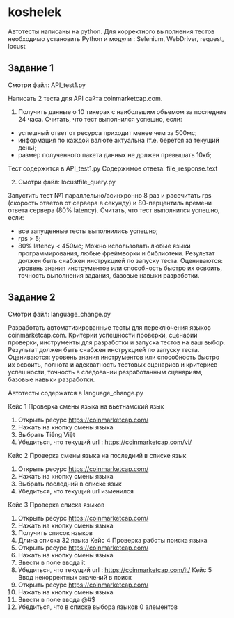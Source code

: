 # koshelek
Автотесты написаны на python.
Для корректного выполнения тестов необходимо установить
Python и модули : Selenium, WebDriver, request, locust
## Задание 1  
Смотри файл: API_test1.py

Написать 2 теста для API сайта coinmarketcap.com.
1. Получить данные о 10 тикерах с наибольшим объемом за последние 24 часа.
Считать, что тест выполнился успешно, если:
* успешный ответ от ресурса приходит менее чем за 500мс;
* информация по каждой валюте актуальна (т.е. берется за текущий день);
* размер полученного пакета данных не должен превышать 10кб;

Тест содержится в API_test1.py
Содержимое ответа: file_response.text

2. Смотри файл: locustfile_query.py

Запустить тест №1 параллельно/асинхронно 8 раз и рассчитать rps (скорость
ответов от сервера в секунду) и 80-перцентиль времени ответа сервера (80% latency).
Считать, что тест выполнился успешно, если:
* все запущенные тесты выполнились успешно;
* rps > 5;
* 80% latency < 450мс;
Можно использовать любые языки программирования, любые фреймворки и
библиотеки.
Результат должен быть снабжен инструкцией по запуску теста.
Оцениваются: уровень знания инструментов или способность быстро их освоить,
точность выполнения задания, базовые навыки разработки.


## Задание 2
Смотри файл: language_change.py

Разработать автоматизированные тесты для переключения языков coinmarketcap.com.
Критерии успешности проверки, сценарии проверки, инструменты для разработки и
запуска тестов на ваш выбор.
Результат должен быть снабжен инструкцией по запуску теста.
Оцениваются: уровень знания инструментов или способность быстро их освоить,
полнота и адекватность тестовых сценариев и критериев успешности, точность в
следовании разработанным сценариям, базовые навыки разработки.

Автотесты содержатся в  language_change.py

Кейс 1 Проверка смены языка на вьетнамский язык
1.	Открыть ресурс https://coinmarketcap.com/
2.	Нажать на кнопку смены языка
3.	 Выбрать Tiếng Việt
4.	Убедиться, что текущий url  : https://coinmarketcap.com/vi/

Кейс 2 Проверка смены языка на последний в списке язык
1.	Открыть ресурс https://coinmarketcap.com/
2.	Нажать на кнопку смены языка
3.	 Выбрать последний в списке язык
4.	Убедиться, что текущий url  изменился 

Кейс 3 Проверка списка языков
1.	Открыть ресурс https://coinmarketcap.com/
2.	Нажать на кнопку смены языка
3.	 Получить список языков
4.	Длина списка 32 языка
Кейс 4 Проверка работы поиска языка
1.	Открыть ресурс https://coinmarketcap.com/
2.	Нажать на кнопку смены языка
3.	 Ввести в поле ввода it
4.	Убедиться, что текущий url :  https://coinmarketcap.com/it/
Кейс 5 Ввод некорректных значений в поиск
1.	Открыть ресурс https://coinmarketcap.com/
2.	Нажать на кнопку смены языка
3.	 Ввести в поле ввода @#$
4.	Убедиться, что в списке выбора языков 0 элементов


